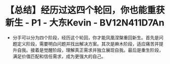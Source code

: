 # 【总结】经历过这四个轮回，你也能重获新生 - P1 - 大东Kevin - BV12N411D7An

-   分手可以分为四个阶段，经历这个轮回，你才能凤凰涅槃重回新生。首先是问题定义阶段，需要明白问题并找出解决方案。其次是麻木阶段，适应痛苦并提升自我。接着是觉醒阶段，理解真正需求并独立展现自我。最后是重生阶段，满足价值匹配和信任需求，成为更强大的自己。